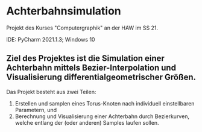 # Achterbahnsimulation
Projekt des Kurses "Computergraphik" an der HAW im SS 21.

IDE: PyCharm 2021.1.3;
Windows 10

## Ziel des Projektes ist die Simulation einer Achterbahn mittels Bezier-Interpolation und Visualisierung differentialgeometrischer Größen.

Das Projekt besteht aus zwei Teilen: 

1. Erstellen und samplen eines Torus-Knoten nach individuell einstellbaren Parametern, und
2. Berechnung und Visualisierung einer Achterbahn durch Bezierkurven, welche entlang der (oder anderen) Samples laufen sollen.

